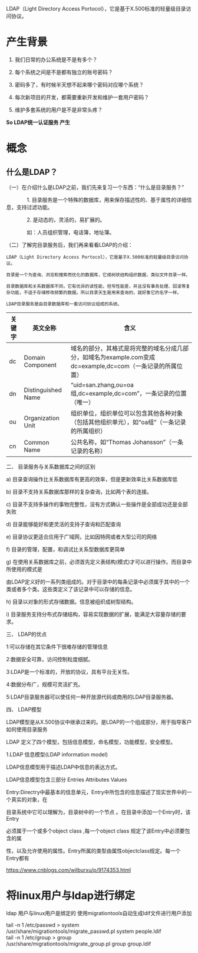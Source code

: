 LDAP（Light Directory Access Portocol），它是基于X.500标准的轻量级目录访问协议。

# 产生背景

1. 我们日常的办公系统是不是有多个？

2. 每个系统之间是不是都有独立的账号密码？

3. 密码多了，有时候半天想不起来哪个密码对应哪个系统？

4. 每次新项目的开发，都需要重新开发和维护一套用户密码？

5. 维护多套系统的用户是不是非常头疼？

**So LDAP统一认证服务 产生**

# 概念

## 什么是LDAP？

（一）在介绍什么是LDAP之前，我们先来复习一个东西：“什么是目录服务？”

　　　　1. 目录服务是一个特殊的数据库，用来保存描述性的、基于属性的详细信息，支持过滤功能。

　　　　2. 是动态的，灵活的，易扩展的。

　　　　如：人员组织管理，电话簿，地址簿。

（二）了解完目录服务后，我们再来看看LDAP的介绍：

    LDAP（Light Directory Access Portocol），它是基于X.500标准的轻量级目录访问协议。

    目录是一个为查询、浏览和搜索而优化的数据库，它成树状结构组织数据，类似文件目录一样。

    目录数据库和关系数据库不同，它有优异的读性能，但写性能差，并且没有事务处理、回滚等复杂功能，不适于存储修改频繁的数据。所以目录天生是用来查询的，就好象它的名字一样。

    LDAP目录服务是由目录数据库和一套访问协议组成的系统。

关键字 |英文全称| 含义
-|-|-
dc| Domain Component| 域名的部分，其格式是将完整的域名分成几部分，如域名为example.com变成dc=example,dc=com（一条记录的所属位置）
dn| Distinguished Name| “uid=san.zhang,ou=oa组,dc=example,dc=com”，一条记录的位置（唯一）
ou| Organization Unit | 组织单位，组织单位可以包含其他各种对象（包括其他组织单元），如“oa组”（一条记录的所属组织）
cn| Common Name| 公共名称，如“Thomas Johansson”（一条记录的名称）





二、 目录服务与关系数据库之间的区别

a) 目录查询操作比关系数据库有更高的效率，但是更新效率比关系数据库低

b) 目录不支持关系数据库那样的复杂查询，比如两个表的连接。

c) 目录不支持多操作的事物完整性，没有方式确认一些操作是全部成功还是全部失败

d) 目录能够能好和更灵活的支持子查询和匹配查询

e) 目录协议更适合应用于广域网，比如因特网或者大型公司的网络

f) 目录的管理，配置，和调试比关系型数据库更简单

g) 在使用关系数据库之前，必须首先定义表结构(模式)才可以进行操作。而目录中所使用的模式是

由LDAP定义好的一系列类组成的。对于目录中的每条记录中必须属于其中的一个类或者多个类。这些类定义了该记录中可以存储的信息。

h) 目录以对象的形式存储数据。信息被组织成树型结构。

i) 目录服务支持分布式存储结构，容易实现数据的扩展，能满足大容量存储的要求。

三、 LDAP的优点

1:可以存储在其它条件下很难存储的管理信息

2:数据安全可靠，访问控制粒度细腻。

3:LDAP是一个标准的，开放的协议，具有平台无关性。

4:数据分布广，规模可灵活扩充。

5:LDAP目录服务器可以使任何一种开放源代码或商用的LDAP目录服务器。

四、 LDAP模型

LDAP模型是从X.500协议中继承过来的。是LDAP的一个组成部分，用于指导客户如何使用目录服务

LDAP 定义了四个模型，包括信息模型，命名模型，功能模型，安全模型。

1.LDAP 信息模型(LDAP information model)

LDAP信息模型用于描述LDAP中信息的表达方式。

LDAP信息模型包含三部分 Entries Attributes Values

Entry:Directry中最基本的信息单元，Entry中所包含的信息描述了现实世界中的一个真实的对象，在

目录系统中它可以理解为，目录树中的一个节点 。在目录中添加一个Entry时，该Entry

必须属于一个或多个object class ,每一个object class 规定了该Entry中必须要包含的属

性，以及允许使用的属性。Entry所属的类型由属性objectclass规定。每一个Entry都有



https://www.cnblogs.com/wilburxu/p/9174353.html



# 将linux用户与ldap进行绑定

ldap  用户与linux用户是绑定的
使用migrationtools自动生成ldif文件进行用户添加

tail -n 1 /etc/passwd > system  
/usr/share/migrationtools/migrate_passwd.pl system people.ldif  
 tail -n 1 /etc/group > group  
 /usr/share/migrationtools/migrate_group.pl group group.ldif 
